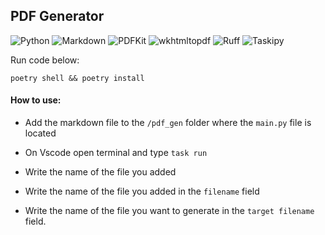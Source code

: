 ## PDF Generator


![Python](https://img.shields.io/badge/Python-3.12.6-blue?logo=python)
![Markdown](https://img.shields.io/badge/Markdown-3.7-purple?logo=markdown)
![PDFKit](https://img.shields.io/badge/PDFKit-1.0.0-lightgrey?logo=pdfkit)
![wkhtmltopdf](https://img.shields.io/badge/wkhtmltopdf-0.2-darkgreen?logo=wkhtmltopdf)
![Ruff](https://img.shields.io/badge/Ruff-0.6.5-blue?logo=python)
![Taskipy](https://img.shields.io/badge/Taskipy-1.13.0-green?logo=taskipy)



Run code below:

```shell
poetry shell && poetry install
```


#### How to use:

- Add the markdown file to the `/pdf_gen` folder where the `main.py` file is located

- On Vscode open terminal and type `task run`

- Write the name of the file you added

- Write the name of the file you added in the `filename` field

- Write the name of the file you want to generate in the `target filename` field.
